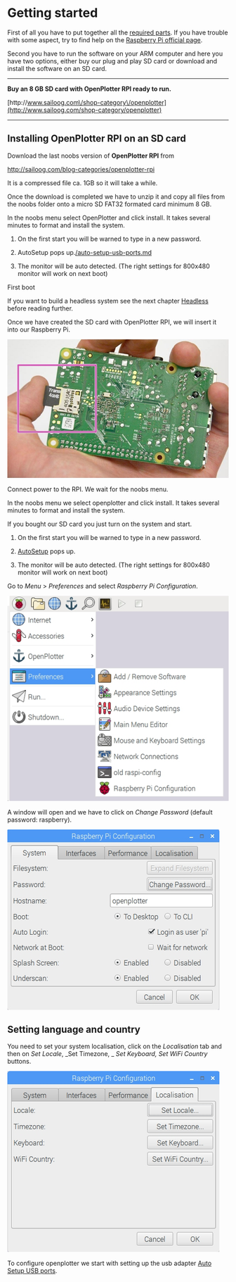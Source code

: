# Getting started

First of all you have to put together all the [required parts](what_do_you_need.md). If you have trouble with some aspect, try to find help on the [Raspberry Pi official page](https://www.raspberrypi.org/help/).

Second you have to run the software on your ARM computer and here you have two options, either buy our plug and play SD card or download and install the software on an SD card.

---

**Buy an 8 GB SD card with OpenPlotter RPI ready to run.**

[http:\/\/www.sailoog.com\/shop-category\/openplotter](http://www.sailoog.com/shop-category/openplotter)

---

## Installing OpenPlotter RPI on an SD card

Download the last noobs version of **OpenPlotter RPI** from

[http:\/\/sailoog.com\/blog-categories\/openplotter-rpi](http://sailoog.com/blog-categories/openplotter-rpi)

It is a compressed file ca. 1GB so it will take a while.

Once the download is completed we have to unzip it and copy all files from the noobs folder onto a micro SD FAT32 formated card minimum 8 GB.

In the noobs menu select OpenPlotter and click install. It takes several minutes to format and install the system.

1. On the first start you will be warned to type in a new password.

2. AutoSetup pops up.[/auto-setup-usb-ports.md](/auto-setup-usb-ports.md)

3. The monitor will be auto detected. \(The right settings for 800x480 monitor will work on next boot\)


First boot

If you want to build a headless system see the next chapter [Headless](headless.md) before reading further.

Once we have created the SD card with OpenPlotter RPI, we will insert it into our Raspberry Pi.

![](boot1.png)

Connect power to the RPI. We wait for the noobs menu.

In the noobs menu we select openplotter and click install. It takes several minutes to format and install the system.

If you bought our SD card you just turn on the system and start.

1. On the first start you will be warned to type in a new password.

2. [AutoSetup](/auto-setup-usb-ports.md) pops up.

3. The monitor will be auto detected. \(The right settings for 800x480 monitor will work on next boot\)


Go to _Menu_ &gt; _Preferences_ and select _Raspberry Pi Configuration_.

![](/en/RPIsetup1.jpg)

A window will open and we have to click on _Change Password_ \(default password: raspberry\).

![](/en/RPIsetup3.jpg)

## Setting language and country

You need to set your system localisation, click on the _Localisation_ tab and then on _Set Locale_, _Set Timezone, _ _Set Keyboard, Set WiFi Country_ buttons.

![](/en/RPIsetup2.jpg)

To configure openplotter we start with setting up the usb adapter [Auto Setup USB ports](auto-setup-usb-ports.md).


